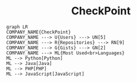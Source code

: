 <h1 align="center">CheckPoint</h1>

```mermaid
graph LR
COMPANY_NAME{CheckPoint}
COMPANY_NAME ---> U{Users} ---> UN[5]
COMPANY_NAME ---> R{Repositories} ---> RN[9]
COMPANY_NAME ---> G{Gists} ---> GN[2]
COMPANY_NAME ---> ML{Most Used<br>Languages}
ML --> Python[Python]
ML --> Java[Java]
ML --> PHP[PHP]
ML --> JavaScript[JavaScript]
```
